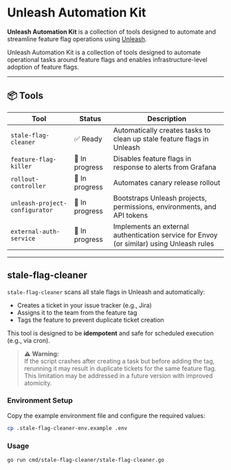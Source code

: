 # Unleash Automation Kit

**Unleash Automation Kit** is a collection of tools designed to automate and streamline feature flag operations
using [Unleash](https://www.getunleash.io/).

Unleash Automation Kit is a collection of tools designed to automate operational tasks around feature flags and enables infrastructure-level adoption of feature flags.

---

## 📦 Tools

| Tool                           | Status         | Description                                                                              |
|--------------------------------|----------------|------------------------------------------------------------------------------------------|
| `stale-flag-cleaner`           | ✅ Ready        | Automatically creates tasks to clean up stale feature flags in Unleash                   |
| `feature-flag-killer`          | 🚧 In progress | Disables feature flags in response to alerts from Grafana                                |
| `rollout-controller`           | 🚧 In progress | Automates canary release rollout                                                         |
| `unleash-project-configurator` | 🚧 In progress | Bootstraps Unleash projects, permissions, environments, and API tokens                   |
| `external-auth-service`        | 🚧 In progress | Implements an external authentication service for Envoy (or similar) using Unleash rules |

---

## stale-flag-cleaner

`stale-flag-cleaner` scans all stale flags in Unleash and automatically:

- Creates a ticket in your issue tracker (e.g., Jira)
- Assigns it to the team from the feature tag
- Tags the feature to prevent duplicate ticket creation

This tool is designed to be **idempotent** and safe for scheduled execution (e.g., via cron).

> ⚠️ **Warning:**  
> If the script crashes after creating a task but before adding the tag, rerunning it may result in duplicate tickets for the same feature flag.
> This limitation may be addressed in a future version with improved atomicity.

### Environment Setup

Copy the example environment file and configure the required values:

```bash
cp .stale-flag-cleaner-env.example .env
```

### Usage

```bash
go run cmd/stale-flag-cleaner/stale-flag-cleaner.go